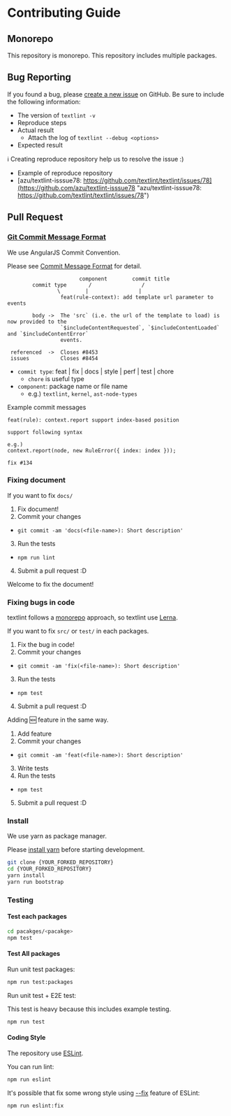 # Contributing Guide

## Monorepo

This repository is monorepo.
This repository includes multiple packages.

## Bug Reporting

If you found a bug, please [create a new issue](https://github.com/textlint/textlint/issues/new) on GitHub. Be sure to include the following information:

- The version of `textlint -v`
- Reproduce steps
- Actual result
    - Attach the log of `textlint --debug <options>`
- Expected result

:information_source: Creating reproduce repository help us to resolve the issue :)

- Example of reproduce repository
- [azu/textlint-isssue78: https://github.com/textlint/textlint/issues/78](https://github.com/azu/textlint-isssue78 "azu/textlint-isssue78: https://github.com/textlint/textlint/issues/78")

## Pull Request

### [Git Commit Message Format](https://github.com/stevemao/conventional-changelog-angular/blob/master/convention.md "Commit Message Format")

We use AngularJS Commit Convention.

Please see [Commit Message Format](https://github.com/stevemao/conventional-changelog-angular/blob/master/convention.md "Commit Message Format") for detail.

```
                       component        commit title
        commit type       /                /      
                \        |                |
                 feat(rule-context): add template url parameter to events

        body ->  The 'src` (i.e. the url of the template to load) is now provided to the
                 `$includeContentRequested`, `$includeContentLoaded` and `$includeContentError`
                 events.

 referenced  ->  Closes #8453
 issues          Closes #8454
```

- `commit type`: feat | fix | docs | style | perf | test | chore
    - `chore` is useful type
- `component`: package name or file name
    - e.g.) `textlint`, `kernel`, `ast-node-types`
    
    
Example commit messages

```
feat(rule): context.report support index-based position

support following syntax

e.g.) 
context.report(node, new RuleError({ index: index }));

fix #134
```


### Fixing document

If you want to fix `docs/`

1. Fix document!
2. Commit your changes
  - `git commit -am 'docs(<file-name>): Short description'`
3. Run the tests
  - `npm run lint`
4. Submit a pull request :D

Welcome to fix the document!

### Fixing bugs in code

textlint follows a [monorepo](https://github.com/babel/babel/blob/master/doc/design/monorepo.md "monorepo") approach, so textlint use [Lerna](https://lernajs.io/ "Lerna").

If you want to fix `src/` or `test/` in each packages.

1. Fix the bug in code!
2. Commit your changes
  - `git commit -am 'fix(<file-name>): Short description'`
3. Run the tests
  - `npm test`
4. Submit a pull request :D

Adding :new: feature in the same way.

1. Add feature
2. Commit your changes
  - `git commit -am 'feat(<file-name>): Short description'`
3. Write tests
4. Run the tests
  - `npm test`
5. Submit a pull request :D

### Install

We use yarn as package manager.

Please [install yarn](https://yarnpkg.com/lang/en/docs/install/) before starting development.

```sh
git clone {YOUR_FORKED_REPOSITORY}
cd {YOUR_FORKED_REPOSITORY}
yarn install
yarn run bootstrap
```

### Testing

#### Test each packages

```sh
cd pacakges/<pacakge>
npm test
```

#### Test All packages

Run unit test packages:

```sh
npm run test:packages
```

Run unit test + E2E test:

This test is heavy because this includes example testing.

```sh
npm run test
```

#### Coding Style

The repository use [ESLint](http://eslint.org/ "ESLint").

You can run lint:

```sh
npm run eslint
```

It's possible that fix some wrong style using [--fix](http://eslint.org/docs/user-guide/command-line-interface#fix "--fix") feature of ESLint:

```
npm run eslint:fix
```
